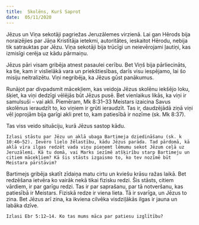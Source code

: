 ```yaml
---
title:  Skolēns, Kurš Saprot
date:  05/11/2020
---
```


Jēzus un Viņa sekotāji pagriežas Jeruzālemes virzienā. Lai gan Hērods bija noraizējies par Jāņa Kristītāja ietekmi, autoritātes, ieskaitot Hērodu, nebija tik satrauktas par Jēzu. Viņa sekotāji bija trūcīgi un neievērojami ļautiņi, kas izmisīgi cerēja uz kādu pārmaiņu.

Jēzus pāri visam gribēja atnest pasaulei cerību. Bet Viņš bija pārliecināts, ka tie, kam ir vislielākā vara un priekštiesības, darīs visu iespējamo, lai šo misiju neitralizētu. Viņi negribēja, ka Jēzus gūst panākumus.

Runājot par divpadsmit mācekļiem, kas veidoja Jēzus skolēnu iekšējo loku, šķiet, ka viņi dedzīgi vēlējās būt Jēzus pusē. Bet vienlaikus likās, ka viņi ir samulsuši – vai akli. Piemēram, Mk 8:31–33 Meistars izaicina Savus skolēnus ieraudzīt to, ko viņiem ir grūti ieraudzīt. Tas ir, daudzējādā ziņā viņi vēl joprojām bija garīgi akli pret to, kam patiesībā ir nozīme (sk. Mk 8:37).

Tas viss veido situāciju, kurā Jēzus sastop kādu.

`Izlasi stāstu par Jēzu un aklā ubaga Bartimeja dziedināšanu (sk. k 10:46–52). Ievēro lielo žēlastību, kādu Jēzus parāda. Tad pārdomā, kā aklā vīra ilgas redzēt vada viņu pieņemt lēmumu sekot Jēzum ceļā uz Jeruzālemi. Kā tu domā, vai Marks iezīmē atšķirību starp Bartimeju un citiem mācekļiem? Kā šis stāsts izgaismo to, ko tev nozīmē būt Meistara pārstāvim?`

Bartimejs gribēja skatīt zīdaiņa matu cirtu un kviešu krāsu ražas laikā. Bet redzēšana ietvēra ko vairāk nekā tikai fizisku redzi. Šis stāsts, citiem vārdiem, ir par garīgu redzi. Tas ir par saprašanu, par tā notveršanu, kas patiesībā ir Meistars. Fiziskā redze ir viena lieta. Tā ir svarīga, un Jēzus to zina. Bet Jēzus arī zina, ka ikviena cilvēka visdziļākās ilgas ir jauna un labāka dzīve.

`Izlasi Ebr 5:12–14. Ko tas mums māca par patiesu izglītību?`